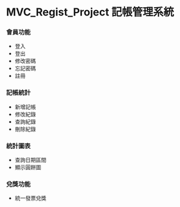 # MVC_Regist_Project 記帳管理系統

### 會員功能

* 登入
* 登出
* 修改密碼
* 忘記密碼
* 註冊

### 記帳統計

* 新增記帳
* 修改紀錄
* 查詢紀錄
* 刪除紀錄

### 統計圖表

* 查詢日期區間
* 顯示圓餅圖

### 兌獎功能

* 統一發票兌獎



